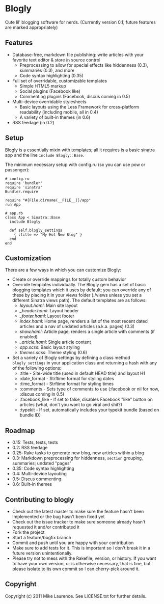 # Blogly
Cute lil' blogging software for nerds.
(Currently version 0.1; future features are marked appropriately)

## Features
- Database-free, markdown file publishing: write articles with your favorite text editor & store in source control
  - Preprocessing to allow for special effects like hiddenness (0.3), summaries (0.3), and more
  - Code syntax highlighting (0.35)
- Full set of overridable, customizable templates
  - Simple HTML5 markup
  - Social plugins (Facebook like)
  - Commenting plugins (Facebook, discus coming in 0.5)
- Multi-device overridable stylesheets
  - Basic layouts using the Less Framework for cross-platform readability (including mobile, all in 0.4)
  - A variety of built-in themes (in 0.6)
- RSS feedage (in 0.2)

## Setup
Blogly is a essentially mixin with templates; all it requires is a basic sinatra app and the line `include Blogly::Base`.

The minimum necessary setup with config.ru (so you can use pow or passenger):

    # config.ru
    require 'bundler'
    require 'sinatra'
    Bundler.require

    require "#{File.dirname(__FILE__)}/app"
    run App

    # app.rb
    class App < Sinatra::Base
      include Blogly
      
      def self.blogly_settings
        { :title => "My Hot New Blog" }
      end
    end


## Customization
There are a few ways in which you can customize Blogly:

- Create or override mappings for totally custom behavior
- Override templates individually. The Blogly gem has a set of basic blogging templates which it uses by default; you can override any of these by placing it in your views folder (./views unless you set a different Sinatra views path). The default templates are as follows:
  - *layout.haml*: Main site layout
  - *_header.haml*: Layout header
  - *_footer.haml*: Layout footer
  - *index.haml*: Home page, renders a list of the most recent dated articles and a nav of undated articles (a.k.a. pages) (0.3)
  - *show.haml*: Article page, renders a single article with comments (if enabled)
  - *_article.haml*: Single article content
  - *app.scss*: Basic layout styling
  - *themes.scss*: Theme styling (0.6)
- Set a variety of Blogly settings by defining a class method `blogly_settings` in your application class and returning a hash with any of the following options:
  - :title - Site-wide title (used in default HEAD title) and layout H1
  - :date_format - Strftime format for styling dates
  - :time_format - Strftime format for styling times
  - :comments - Sets type of comments to use (:facebook or nil for now, :discus coming in 0.5)
  - :facebook_like - If set to false, disables Facebook "like" button on articles (what, don't you want to go viral and shit?)
  - :typekit - If set, automatically includes your typekit bundle (based on bundle ID)

## Roadmap
- 0.15: Tests, tests, tests
- 0.2: RSS feedage
- 0.25: Rake tasks to generate new blog, new articles within a blog
- 0.3: Markdown preprocessing for hiddenness, `section` grouping, summaries; undated "pages"
- 0.35: Code syntax highlighting
- 0.4: Multi-device layouting
- 0.5: Discus commenting
- 0.6: Built-in themes

## Contributing to blogly
- Check out the latest master to make sure the feature hasn't been implemented or the bug hasn't been fixed yet
- Check out the issue tracker to make sure someone already hasn't requested it and/or contributed it
- Fork the project
- Start a feature/bugfix branch
- Commit and push until you are happy with your contribution
- Make sure to add tests for it. This is important so I don't break it in a future version unintentionally.
- Please try not to mess with the Rakefile, version, or history. If you want to have your own version, or is otherwise necessary, that is fine, but please isolate to its own commit so I can cherry-pick around it.

## Copyright
Copyright (c) 2011 Mike Laurence. See LICENSE.txt for further details.

